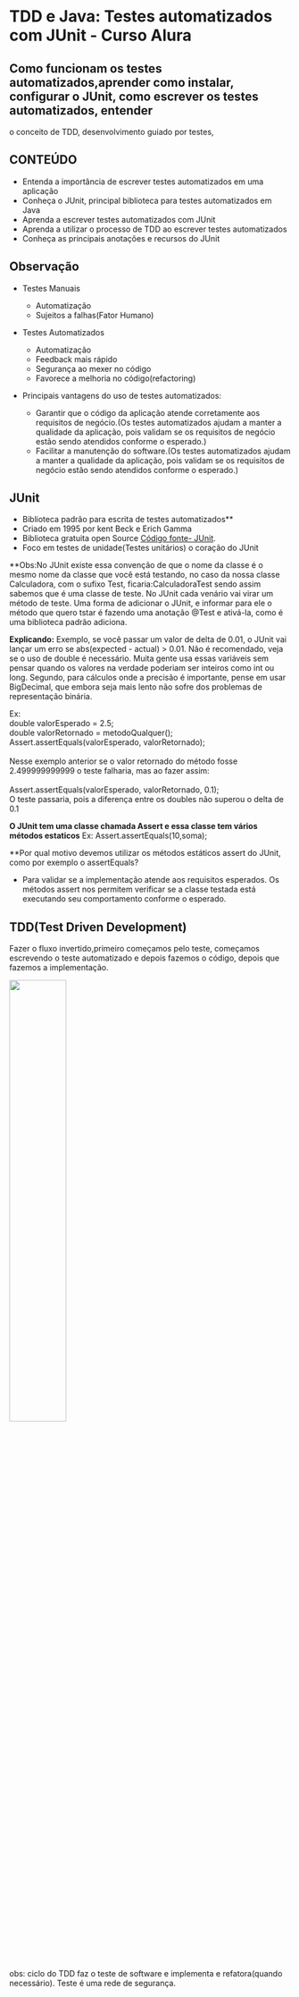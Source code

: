 # TDD e Java: Testes automatizados com JUnit - Curso Alura

## Como funcionam os testes automatizados,aprender como instalar, configurar o JUnit, como escrever os testes automatizados, entender 
o conceito de TDD, desenvolvimento guiado por testes,

## CONTEÚDO
- Entenda a importância de escrever testes automatizados em uma aplicação
- Conheça o JUnit, principal biblioteca para testes automatizados em Java
- Aprenda a escrever testes automatizados com JUnit
- Aprenda a utilizar o processo de TDD ao escrever testes automatizados
- Conheça as principais anotações e recursos do JUnit

## Observação

- Testes Manuais

    -  Automatização
    -  Sujeitos a falhas(Fator Humano)
    
- Testes Automatizados

    - Automatização
    - Feedback mais rápido
    - Segurança ao mexer no código
    - Favorece a melhoria no código(refactoring) 
     

- Principais vantagens do uso de testes automatizados:
  - Garantir que o código da aplicação atende corretamente aos requisitos de negócio.(Os testes automatizados ajudam a manter a qualidade da aplicação, pois validam se os requisitos de negócio estão sendo atendidos conforme o esperado.)
  - Facilitar a manutenção do software.(Os testes automatizados ajudam a manter a qualidade da aplicação, pois validam se os requisitos de negócio estão sendo atendidos conforme o esperado.)

## JUnit 

- Biblioteca padrão para escrita de testes automatizados**
- Criado em 1995 por kent Beck e Erich Gamma 
- Biblioteca gratuita open Source [Código fonte- JUnit](https://github.com/junit-team/junit-team.github.io/).
- Foco em testes de unidade(Testes unitários) o coração do JUnit

**Obs:No JUnit existe essa convenção de que o nome da classe é o mesmo nome da classe que você está testando, no caso da nossa classe Calculadora, com o sufixo Test, ficaria:CalculadoraTest sendo assim sabemos que é uma classe de teste. No JUnit cada venário vai virar um método de teste. Uma forma de adicionar o JUnit, e informar para ele o método que quero tstar é fazendo uma anotação @Test e ativá-la, como é uma biblioteca padrão adiciona. 

**Explicando:**
Exemplo, se você passar um valor de delta de 0.01, o JUnit vai lançar um erro se abs(expected - actual) > 0.01.
Não é recomendado, veja se o uso de double é necessário. Muita gente usa essas variáveis sem pensar quando os valores na verdade poderiam ser inteiros como int ou long.
Segundo, para cálculos onde a precisão é importante, pense em usar BigDecimal, que embora seja mais lento não sofre dos problemas de representação binária.


Ex: <br/>
double valorEsperado = 2.5;<br/>
double valorRetornado = metodoQualquer();<br/>
Assert.assertEquals(valorEsperado, valorRetornado);<br/>
<br/>
Nesse exemplo anterior se o valor retornado do método fosse 2.499999999999 o teste falharia, mas ao fazer assim:<br/>
<br/>
Assert.assertEquals(valorEsperado, valorRetornado, 0.1);<br/>
O teste passaria, pois a diferença entre os doubles não superou o delta de 0.1<br/>

**O JUnit tem uma classe chamada Assert e essa classe tem vários métodos estaticos**
Ex: Assert.assertEquals(10,soma);

**Por qual motivo devemos utilizar os métodos estáticos assert do JUnit, como por exemplo o assertEquals?
- Para validar se a implementação atende aos requisitos esperados. Os métodos assert nos permitem verificar se a classe testada está executando seu comportamento conforme o esperado.

## TDD(Test Driven Development)

 Fazer o fluxo invertido,primeiro começamos pelo teste, começamos escrevendo o teste automatizado e depois fazemos o código, depois que fazemos a implementação.

<img src="https://user-images.githubusercontent.com/52088444/151159555-d6bf5cae-6d59-4253-b894-4d5e6f77c5ef.png" width="45%"></img> 

obs: ciclo do TDD faz o teste de software e implementa e refatora(quando necessário). Teste é uma rede de segurança.

